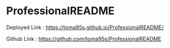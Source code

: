 # ProfessionalREADME

Deployed Link : https://toma95s.github.io/ProfessionalREADME/

Github Link : https://github.com/toma95s/ProfessionalREADME

